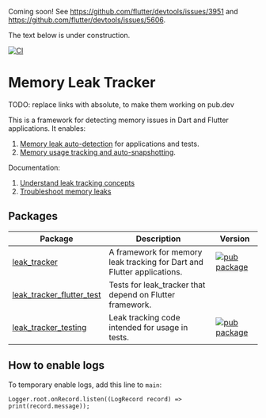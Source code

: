 
Coming soon! See https://github.com/flutter/devtools/issues/3951 and https://github.com/flutter/devtools/issues/5606.

The text below is under construction.

[![CI](https://github.com/dart-lang/leak_tracker/actions/workflows/ci.yaml/badge.svg)](https://github.com/dart-lang/leak_tracker/actions/workflows/ci.yaml)

# Memory Leak Tracker

TODO: replace links with absolute, to make them working on pub.dev

This is a framework for detecting memory issues in Dart and Flutter applications. It enables:

1. [Memory leak auto-detection](doc/DETECT.md) for applications and tests.
2. [Memory usage tracking and auto-snapshotting](doc/USAGE.md).

Documentation:
1. [Understand leak tracking concepts](doc/CONCEPTS.md)
2. [Troubleshoot memory leaks](doc/TROUBLESHOOT.md)

## Packages

| Package | Description | Version |
| --- | --- | --- |
| [leak_tracker](pkgs/leak_tracker/) | A framework for memory leak tracking for Dart and Flutter applications. | [![pub package](https://img.shields.io/pub/v/leak_tracker.svg)](https://pub.dev/packages/leak_tracker) |
| [leak_tracker_flutter_test](pkgs/leak_tracker_flutter_test/) | Tests for leak_tracker that depend on Flutter framework. |  |
| [leak_tracker_testing](pkgs/leak_tracker_testing/) | Leak tracking code intended for usage in tests. | [![pub package](https://img.shields.io/pub/v/leak_tracker_testing.svg)](https://pub.dev/packages/leak_tracker_testing) |

## How to enable logs

To temporary enable logs, add this line to `main`:

```
Logger.root.onRecord.listen((LogRecord record) => print(record.message));
```
